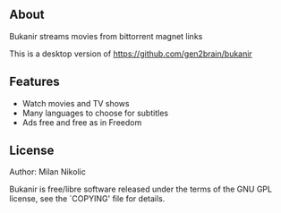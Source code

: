 About
-----

Bukanir streams movies from bittorrent magnet links

This is a desktop version of https://github.com/gen2brain/bukanir

Features
--------

* Watch movies and TV shows
* Many languages to choose for subtitles
* Ads free and free as in Freedom

License
-------

Author: Milan Nikolic <gen2brain>

Bukanir is free/libre software released under the terms of the GNU GPL license,
see the `COPYING' file for details.
